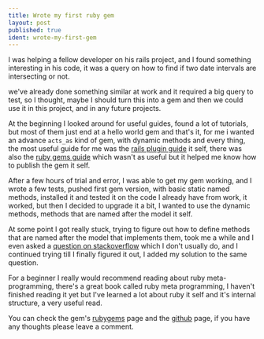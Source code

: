 ```yaml
---
title: Wrote my first ruby gem
layout: post
published: true
ident: wrote-my-first-gem
---
```

I was helping a fellow developer on his rails project, and I found something
interesting in his code, it was a query on how to find if two date intervals are
intersecting or not.
<!-- more -->
we've already done something similar at work and it
required a big query to test, so I thought, maybe I should turn this into a gem
and then we could use it in this project, and in any future projects.

At the beginning I looked around for useful guides, found a lot of tutorials,
but most of them just end at a hello world gem and that's it, for me i wanted an
advance `acts_as` kind of gem, with dynamic methods and every thing, the most
useful guide for me was the [rails plugin guide][rails-plugin-guide] it self, there was
also the [ruby gems guide][ruby-gems-guide] which wasn't as useful but it helped
me know how to publish the gem it self.

After a few hours of trial and error, I was able to get my gem working, and
I wrote a few tests, pushed first gem version, with basic static named methods,
installed it and tested it on the code I already have from work, it worked, but
then I decided to upgrade it a bit, I wanted to use the dynamic methods,
methods that are named after the model it self.

At some point I got really stuck, trying to figure out how to define methods
that are named after the model that implements them, took me a while and I even
asked a [question on stackoverflow][so-question] which I don't usually do, and I
continued trying till I finally figured it out, I added my solution to the same
question.

For a beginner I really would recommend reading about ruby meta-programming,
there's a great book called ruby meta programming, I haven't finished reading it
yet but I've learned a lot about ruby it self and it's internal structure, a
very useful read.

You can check the gem's [rubygems][gem-rubygems] page and the
[github][gem-github] page, if you have any thoughts please leave a comment.


[rails-plugin-guide]: http://guides.rubyonrails.org/plugins.html
[ruby-gems-guide]: http://guides.rubygems.org/make-your-own-gem/
[so-question]: http://stackoverflow.com/questions/28772222/
[gem-rubygems]: https://rubygems.org/gems/acts_as_interval
[gem-github]: https://github.com/coalwater/acts_as_interval

